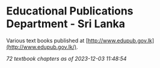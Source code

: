 # Educational Publications Department - Sri Lanka

Various text books published at [http://www.edupub.gov.lk](http://www.edupub.gov.lk/).

*72 textbook chapters as of 2023-12-03 11:48:54*
